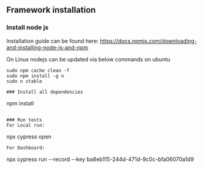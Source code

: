 ## Framework installation

### Install node js

Installation guide can be found
here: https://docs.npmjs.com/downloading-and-installing-node-js-and-npm

On Linux nodejs can be updated via below commands on ubuntu

```
sudo npm cache clean -f
sudo npm install -g n
sudo n stable

### Install all dependencies

```
npm install
```

### Run tests
For Local run:
```
npx cypress open
```
For Dashboard:
```
npx cypress run --record --key ba8eb115-244d-471d-9c0c-bfa06070a1d9
```